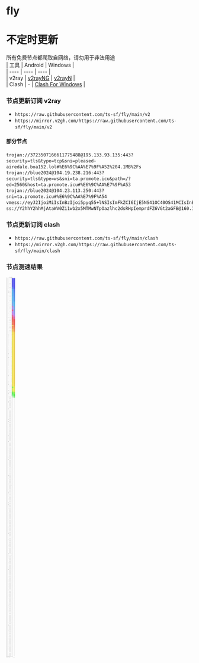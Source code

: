 # fly
# 不定时更新
所有免费节点都爬取自网络，请勿用于非法用途  
|  工具  | Android  | Windows  |  
|  ----  | ----   | ----  |  
| v2ray  | [v2rayNG](https://github.com/2dust/v2rayNG/releases) | [v2rayN](https://github.com/2dust/v2rayN/releases) |  
| Clash  | - | [Clash For Windows](https://github.com/2dust/clashN/releases) | 
  
### 节点更新订阅  v2ray
- `https://raw.githubusercontent.com/ts-sf/fly/main/v2`  
- `https://mirror.v2gh.com/https://raw.githubusercontent.com/ts-sf/fly/main/v2`  

#### 部分节点  
``` 
trojan://3723507166611775488@195.133.93.135:443?security=tls&type=tcp&sni=pleased-airedale.boa152.lol#%E6%9C%AA%E7%9F%A52%204.1MB%2Fs
trojan://blue2024@104.19.238.216:443?security=tls&type=ws&sni=ta.promote.icu&path=/?ed=2560&host=ta.promote.icu#%E6%9C%AA%E7%9F%A53
trojan://blue2024@104.23.113.250:443?sni=ta.promote.icu#%E6%9C%AA%E7%9F%A54
vmess://eyJ2IjoiMiIsInBzIjoi5pyq55+lNSIsImFkZCI6IjE5NS41OC40OS41MCIsInBvcnQiOiIxNjcxMiIsImlkIjoiNmZlYzI5ZmQtMmMxNi00YmYxLTllMzAtZTQ5YTk0NzYwYmM4IiwiYWlkIjoiMCIsInNjeSI6ImF1dG8iLCJuZXQiOiJ3cyIsInR5cGUiOiItLS0iLCJob3N0IjoiIiwicGF0aCI6Ii8iLCJ0bHMiOiIiLCJzbmkiOiIiLCJ0ZXN0X25hbWUiOiI1In0=
ss://Y2hhY2hhMjAtaWV0Zi1wb2x5MTMwNTpOazlhc2dsRHpIemprdFZ6VGt2aGFB@160.19.78.75:443#%E6%9C%AA%E7%9F%A56%2022.8KB%2Fs
```
### 节点更新订阅  clash
- `https://raw.githubusercontent.com/ts-sf/fly/main/clash`  
- `https://mirror.v2gh.com/https://raw.githubusercontent.com/ts-sf/fly/main/clash`  

### 节点测速结果
![image](traffic.png)
